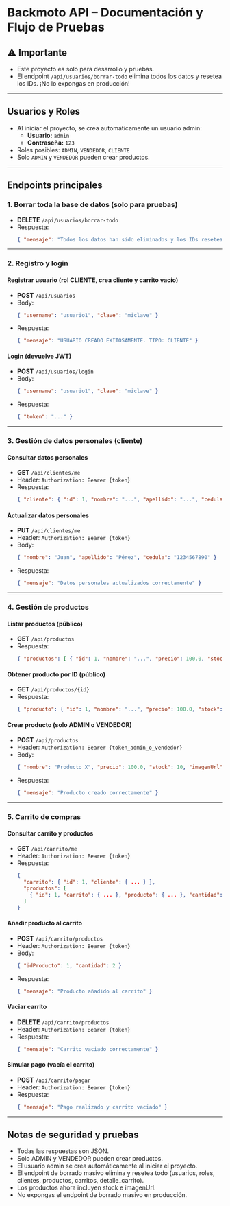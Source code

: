 # Backmoto API – Documentación y Flujo de Pruebas

## ⚠️ Importante
- Este proyecto es solo para desarrollo y pruebas.
- El endpoint `/api/usuarios/borrar-todo` elimina todos los datos y resetea los IDs. ¡No lo expongas en producción!

---

## Usuarios y Roles
- Al iniciar el proyecto, se crea automáticamente un usuario admin:
  - **Usuario:** `admin`
  - **Contraseña:** `123`
- Roles posibles: `ADMIN`, `VENDEDOR`, `CLIENTE`
- Solo `ADMIN` y `VENDEDOR` pueden crear productos.

---

## Endpoints principales

### 1. Borrar toda la base de datos (solo para pruebas)
- **DELETE** `/api/usuarios/borrar-todo`
- Respuesta:
  ```json
  { "mensaje": "Todos los datos han sido eliminados y los IDs reseteados" }
  ```

---

### 2. Registro y login

#### Registrar usuario (rol CLIENTE, crea cliente y carrito vacío)
- **POST** `/api/usuarios`
- Body:
  ```json
  { "username": "usuario1", "clave": "miclave" }
  ```
- Respuesta:
  ```json
  { "mensaje": "USUARIO CREADO EXITOSAMENTE. TIPO: CLIENTE" }
  ```

#### Login (devuelve JWT)
- **POST** `/api/usuarios/login`
- Body:
  ```json
  { "username": "usuario1", "clave": "miclave" }
  ```
- Respuesta:
  ```json
  { "token": "..." }
  ```

---

### 3. Gestión de datos personales (cliente)

#### Consultar datos personales
- **GET** `/api/clientes/me`
- Header: `Authorization: Bearer {token}`
- Respuesta:
  ```json
  { "cliente": { "id": 1, "nombre": "...", "apellido": "...", "cedula": "...", "usuario": { ... } } }
  ```

#### Actualizar datos personales
- **PUT** `/api/clientes/me`
- Header: `Authorization: Bearer {token}`
- Body:
  ```json
  { "nombre": "Juan", "apellido": "Pérez", "cedula": "1234567890" }
  ```
- Respuesta:
  ```json
  { "mensaje": "Datos personales actualizados correctamente" }
  ```

---

### 4. Gestión de productos

#### Listar productos (público)
- **GET** `/api/productos`
- Respuesta:
  ```json
  { "productos": [ { "id": 1, "nombre": "...", "precio": 100.0, "stock": 10, "imagenUrl": "https://..." }, ... ] }
  ```

#### Obtener producto por ID (público)
- **GET** `/api/productos/{id}`
- Respuesta:
  ```json
  { "producto": { "id": 1, "nombre": "...", "precio": 100.0, "stock": 10, "imagenUrl": "https://..." } }
  ```

#### Crear producto (solo ADMIN o VENDEDOR)
- **POST** `/api/productos`
- Header: `Authorization: Bearer {token_admin_o_vendedor}`
- Body:
  ```json
  { "nombre": "Producto X", "precio": 100.0, "stock": 10, "imagenUrl": "https://..." }
  ```
- Respuesta:
  ```json
  { "mensaje": "Producto creado correctamente" }
  ```

---

### 5. Carrito de compras

#### Consultar carrito y productos
- **GET** `/api/carrito/me`
- Header: `Authorization: Bearer {token}`
- Respuesta:
  ```json
  {
    "carrito": { "id": 1, "cliente": { ... } },
    "productos": [
      { "id": 1, "carrito": { ... }, "producto": { ... }, "cantidad": 2 }
    ]
  }
  ```

#### Añadir producto al carrito
- **POST** `/api/carrito/productos`
- Header: `Authorization: Bearer {token}`
- Body:
  ```json
  { "idProducto": 1, "cantidad": 2 }
  ```
- Respuesta:
  ```json
  { "mensaje": "Producto añadido al carrito" }
  ```

#### Vaciar carrito
- **DELETE** `/api/carrito/productos`
- Header: `Authorization: Bearer {token}`
- Respuesta:
  ```json
  { "mensaje": "Carrito vaciado correctamente" }
  ```

#### Simular pago (vacía el carrito)
- **POST** `/api/carrito/pagar`
- Header: `Authorization: Bearer {token}`
- Respuesta:
  ```json
  { "mensaje": "Pago realizado y carrito vaciado" }
  ```

---

## Notas de seguridad y pruebas

- Todas las respuestas son JSON.
- Solo ADMIN y VENDEDOR pueden crear productos.
- El usuario admin se crea automáticamente al iniciar el proyecto.
- El endpoint de borrado masivo elimina y resetea todo (usuarios, roles, clientes, productos, carritos, detalle_carrito).
- Los productos ahora incluyen stock e imagenUrl.
- No expongas el endpoint de borrado masivo en producción.
